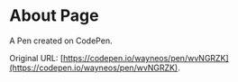 # About Page

A Pen created on CodePen.

Original URL: [https://codepen.io/wayneos/pen/wvNGRZK](https://codepen.io/wayneos/pen/wvNGRZK).

